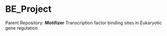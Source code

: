 # BE_Project
Parent Repository: **Motifizer**
Transcription factor binding sites in Eukaryotic gene regulation
